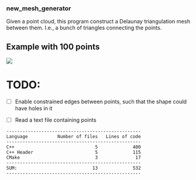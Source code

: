 ### new_mesh_generator

Given a point cloud, this program construct a Delaunay triangulation mesh between them. I.e., a bunch of triangles connecting the points.


## Example with 100 points
<img src="output.gif"/>

# TODO:
- [ ] Enable constrained edges between points, such that the shape could have holes in it
- [ ] Read a text file containing points


```
--------------------------------------------------
Language           Number of files   Lines of code
--------------------------------------------------
C++                              5             400
C++ Header                       5             115
CMake                            3              17
--------------------------------------------------
SUM:                            13             532
--------------------------------------------------
```

